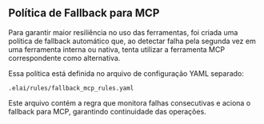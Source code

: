 ## Política de Fallback para MCP

Para garantir maior resiliência no uso das ferramentas, foi criada uma política de fallback automático que, ao detectar falha pela segunda vez em uma ferramenta interna ou nativa, tenta utilizar a ferramenta MCP correspondente como alternativa.

Essa política está definida no arquivo de configuração YAML separado:

`.elai/rules/fallback_mcp_rules.yaml`

Este arquivo contém a regra que monitora falhas consecutivas e aciona o fallback para MCP, garantindo continuidade das operações.